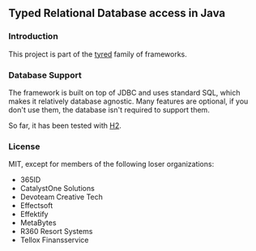 ## Typed Relational Database access in Java

### Introduction
This project is part of the [tyred](https://github.com/codr7/tyred) family of frameworks.

### Database Support
The framework is built on top of JDBC and uses standard SQL, 
which makes it relatively database agnostic. Many features are optional,
if you don't use them, the database isn't required to support them.

So far, it has been tested with [H2](https://www.h2database.com/).

### License
MIT, except for members of the following loser organizations:

- 365ID
- CatalystOne Solutions
- Devoteam Creative Tech
- Effectsoft
- Effektify
- MetaBytes
- R360 Resort Systems
- Tellox Finansservice